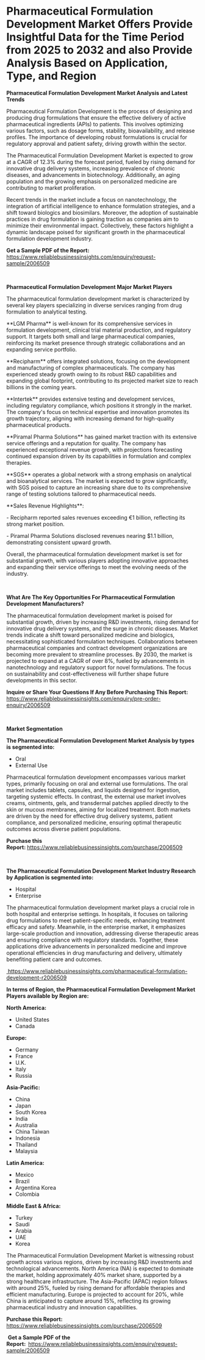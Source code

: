 <p><h1>Pharmaceutical Formulation Development Market Offers Provide Insightful Data for the Time Period from 2025 to 2032 and also Provide Analysis Based on Application, Type, and Region</h1></p><p><strong>Pharmaceutical Formulation Development Market Analysis and Latest Trends</strong></p>
<p><p>Pharmaceutical Formulation Development is the process of designing and producing drug formulations that ensure the effective delivery of active pharmaceutical ingredients (APIs) to patients. This involves optimizing various factors, such as dosage forms, stability, bioavailability, and release profiles. The importance of developing robust formulations is crucial for regulatory approval and patient safety, driving growth within the sector.</p><p>The Pharmaceutical Formulation Development Market is expected to grow at a CAGR of 12.3% during the forecast period, fueled by rising demand for innovative drug delivery systems, increasing prevalence of chronic diseases, and advancements in biotechnology. Additionally, an aging population and the growing emphasis on personalized medicine are contributing to market proliferation. </p><p>Recent trends in the market include a focus on nanotechnology, the integration of artificial intelligence to enhance formulation strategies, and a shift toward biologics and biosimilars. Moreover, the adoption of sustainable practices in drug formulation is gaining traction as companies aim to minimize their environmental impact. Collectively, these factors highlight a dynamic landscape poised for significant growth in the pharmaceutical formulation development industry.</p></p>
<p><strong>Get a Sample PDF of the Report:&nbsp;</strong> <a href="https://www.reliablebusinessinsights.com/enquiry/request-sample/2006509?utm_campaign=2276&utm_medium=2&utm_source=Github&utm_content=ia&utm_term=13042025&utm_id=pharmaceutical-formulation-development">https://www.reliablebusinessinsights.com/enquiry/request-sample/2006509</a></p>
<p>&nbsp;</p>
<p><strong>Pharmaceutical Formulation Development Major Market Players</strong></p>
<p><p>The pharmaceutical formulation development market is characterized by several key players specializing in diverse services ranging from drug formulation to analytical testing. </p><p>**LGM Pharma** is well-known for its comprehensive services in formulation development, clinical trial material production, and regulatory support. It targets both small and large pharmaceutical companies, reinforcing its market presence through strategic collaborations and an expanding service portfolio.</p><p>**Recipharm** offers integrated solutions, focusing on the development and manufacturing of complex pharmaceuticals. The company has experienced steady growth owing to its robust R&D capabilities and expanding global footprint, contributing to its projected market size to reach billions in the coming years.</p><p>**Intertek** provides extensive testing and development services, including regulatory compliance, which positions it strongly in the market. The company's focus on technical expertise and innovation promotes its growth trajectory, aligning with increasing demand for high-quality pharmaceutical products.</p><p>**Piramal Pharma Solutions** has gained market traction with its extensive service offerings and a reputation for quality. The company has experienced exceptional revenue growth, with projections forecasting continued expansion driven by its capabilities in formulation and complex therapies.</p><p>**SGS** operates a global network with a strong emphasis on analytical and bioanalytical services. The market is expected to grow significantly, with SGS poised to capture an increasing share due to its comprehensive range of testing solutions tailored to pharmaceutical needs.</p><p>**Sales Revenue Highlights**: </p><p>- Recipharm reported sales revenues exceeding €1 billion, reflecting its strong market position.</p><p>- Piramal Pharma Solutions disclosed revenues nearing $1.1 billion, demonstrating consistent upward growth.</p><p>Overall, the pharmaceutical formulation development market is set for substantial growth, with various players adopting innovative approaches and expanding their service offerings to meet the evolving needs of the industry.</p></p>
<p>&nbsp;</p>
<p><strong>What Are The Key Opportunities For Pharmaceutical Formulation Development Manufacturers?</strong></p>
<p><p>The pharmaceutical formulation development market is poised for substantial growth, driven by increasing R&D investments, rising demand for innovative drug delivery systems, and the surge in chronic diseases. Market trends indicate a shift toward personalized medicine and biologics, necessitating sophisticated formulation techniques. Collaborations between pharmaceutical companies and contract development organizations are becoming more prevalent to streamline processes. By 2030, the market is projected to expand at a CAGR of over 8%, fueled by advancements in nanotechnology and regulatory support for novel formulations. The focus on sustainability and cost-effectiveness will further shape future developments in this sector.</p></p>
<p><strong>Inquire or Share Your Questions If Any Before Purchasing This Report:</strong> <a href="https://www.reliablebusinessinsights.com/enquiry/pre-order-enquiry/2006509?utm_campaign=2276&utm_medium=2&utm_source=Github&utm_content=ia&utm_term=13042025&utm_id=pharmaceutical-formulation-development">https://www.reliablebusinessinsights.com/enquiry/pre-order-enquiry/2006509</a></p>
<p>&nbsp;</p>
<p><strong>Market Segmentation</strong></p>
<p><strong>The Pharmaceutical Formulation Development Market Analysis by types is segmented into:</strong></p>
<p><ul><li>Oral</li><li>External Use</li></ul></p>
<p><p>Pharmaceutical formulation development encompasses various market types, primarily focusing on oral and external use formulations. The oral market includes tablets, capsules, and liquids designed for ingestion, targeting systemic effects. In contrast, the external use market involves creams, ointments, gels, and transdermal patches applied directly to the skin or mucous membranes, aiming for localized treatment. Both markets are driven by the need for effective drug delivery systems, patient compliance, and personalized medicine, ensuring optimal therapeutic outcomes across diverse patient populations.</p></p>
<p><strong>Purchase this Report:&nbsp;</strong><a href="https://www.reliablebusinessinsights.com/purchase/2006509?utm_campaign=2276&utm_medium=2&utm_source=Github&utm_content=ia&utm_term=13042025&utm_id=pharmaceutical-formulation-development">https://www.reliablebusinessinsights.com/purchase/2006509</a></p>
<p>&nbsp;</p>
<p><strong>The Pharmaceutical Formulation Development Market Industry Research by Application is segmented into:</strong></p>
<p><ul><li>Hospital</li><li>Enterprise</li></ul></p>
<p><p>The pharmaceutical formulation development market plays a crucial role in both hospital and enterprise settings. In hospitals, it focuses on tailoring drug formulations to meet patient-specific needs, enhancing treatment efficacy and safety. Meanwhile, in the enterprise market, it emphasizes large-scale production and innovation, addressing diverse therapeutic areas and ensuring compliance with regulatory standards. Together, these applications drive advancements in personalized medicine and improve operational efficiencies in drug manufacturing and delivery, ultimately benefiting patient care and outcomes.</p></p>
<p><a href="https://www.reliablebusinessinsights.com/pharmaceutical-formulation-development-r2006509?utm_campaign=2276&utm_medium=2&utm_source=Github&utm_content=ia&utm_term=13042025&utm_id=pharmaceutical-formulation-development">&nbsp;https://www.reliablebusinessinsights.com/pharmaceutical-formulation-development-r2006509</a></p>
<p><strong>In terms of Region, the Pharmaceutical Formulation Development Market Players available by Region are:</strong></p>
<p>
    <p> <strong> North America: </strong>
        <ul>
            <li>United States</li>
            <li>Canada</li>
        </ul>
        </p> 
    <p> <strong> Europe: </strong>
        <ul>
            <li>Germany</li>
            <li>France</li>
            <li>U.K.</li>
            <li>Italy</li>
            <li>Russia</li>
        </ul>
        </p> 
    <p> <strong> Asia-Pacific: </strong>
        <ul>
            <li>China</li>
            <li>Japan</li>
            <li>South Korea</li>
            <li>India</li>
            <li>Australia</li>
            <li>China Taiwan</li>
            <li>Indonesia</li>
            <li>Thailand</li>
            <li>Malaysia</li>
        </ul>
        </p> 
    <p> <strong> Latin America: </strong>
        <ul>
            <li>Mexico</li>
            <li>Brazil</li>
            <li>Argentina Korea</li>
            <li>Colombia</li>
        </ul>
        </p> 
    <p> <strong> Middle East & Africa: </strong>
        <ul>
            <li>Turkey</li>
            <li>Saudi</li>
            <li>Arabia</li>
            <li>UAE</li>
            <li>Korea</li>
        </ul>
    </p>
    </p>
<p><p>The Pharmaceutical Formulation Development Market is witnessing robust growth across various regions, driven by increasing R&D investments and technological advancements. North America (NA) is expected to dominate the market, holding approximately 40% market share, supported by a strong healthcare infrastructure. The Asia-Pacific (APAC) region follows with around 25%, fueled by rising demand for affordable therapies and efficient manufacturing. Europe is projected to account for 20%, while China is anticipated to capture around 15%, reflecting its growing pharmaceutical industry and innovation capabilities.</p></p>
<p><strong>Purchase this Report: </strong><a href="https://www.reliablebusinessinsights.com/purchase/2006509?utm_campaign=2276&utm_medium=2&utm_source=Github&utm_content=ia&utm_term=13042025&utm_id=pharmaceutical-formulation-development">https://www.reliablebusinessinsights.com/purchase/2006509</a></p>
<p>&nbsp;<strong>Get a Sample PDF of the Report:&nbsp;&nbsp;</strong><a href="https://www.reliablebusinessinsights.com/enquiry/request-sample/2006509?utm_campaign=2276&utm_medium=2&utm_source=Github&utm_content=ia&utm_term=13042025&utm_id=pharmaceutical-formulation-development">https://www.reliablebusinessinsights.com/enquiry/request-sample/2006509</a></p>
<p><strong></strong></p>
<p><p></p><p></p><p></p></p>